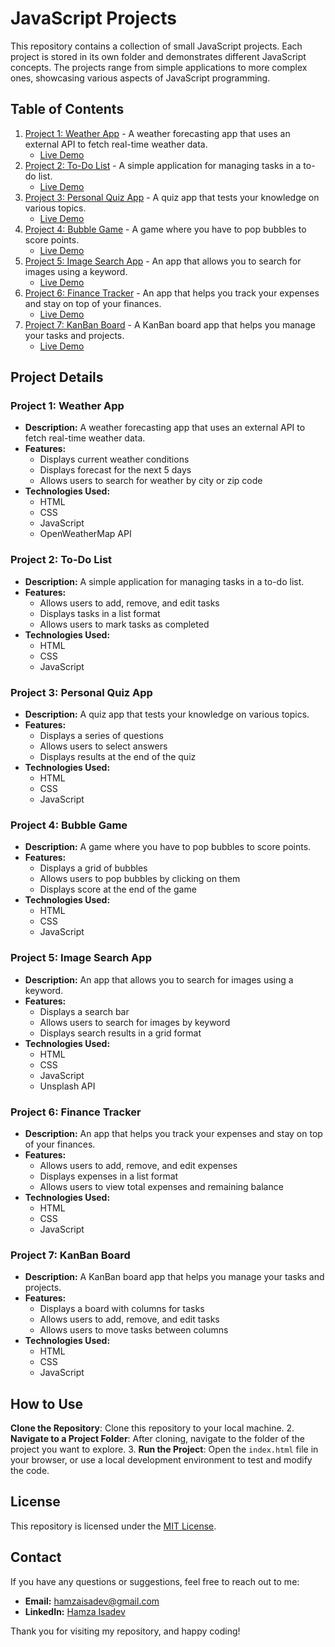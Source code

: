 # JavaScript Projects

This repository contains a collection of small JavaScript projects. Each project is stored in its own folder and demonstrates different JavaScript concepts. The projects range from simple applications to more complex ones, showcasing various aspects of JavaScript programming.

## Table of Contents

1. [Project 1: Weather App](https://github.com/HamzaIsaDev/Project-1-Weather_App) - A weather forecasting app that uses an external API to fetch real-time weather data.
	* [Live Demo](https://hamzaisadev.github.io/Java-Script-Projects/Project-1-Weather_App)
2. [Project 2: To-Do List](https://github.com/HamzaIsaDev/Project-2-To_Do_List) - A simple application for managing tasks in a to-do list.
	* [Live Demo](https://hamzaisadev.github.io/Java-Script-Projects/Project-2-To_Do_List)
3. [Project 3: Personal Quiz App](https://github.com/HamzaIsaDev/Project-3-Personal-Quiz-App) - A quiz app that tests your knowledge on various topics.
	* [Live Demo](https://hamzaisadev.github.io/Java-Script-Projects/Project-3-Personal-Quiz-App)
4. [Project 4: Bubble Game](https://github.com/HamzaIsaDev/Project-4-Bubble-Game) - A game where you have to pop bubbles to score points.
	* [Live Demo](https://hamzaisadev.github.io/Java-Script-Projects/Project-4-Bubble-Game)
5. [Project 5: Image Search App](https://github.com/HamzaIsaDev/Project-5-Image-Search-app) - An app that allows you to search for images using a keyword.
	* [Live Demo](https://hamzaisadev.github.io/Java-Script-Projects/Project-5-Image-Search-app)
6. [Project 6: Finance Tracker](https://github.com/HamzaIsaDev/Project-6-Finance-Tracker) - An app that helps you track your expenses and stay on top of your finances.
	* [Live Demo](hamzaisadev.github.io/Java-Script-Projects/Project-6-Finance-Tracker)
7. [Project 7: KanBan Board](https://github.com/HamzaIsaDev/Project-7-kanBan-Board) - A KanBan board app that helps you manage your tasks and projects.
	* [Live Demo](https://hamzaisadev.github.io/Java-Script-Projects/Project-7-kanBan-Board)

## Project Details

### Project 1: Weather App

*   **Description:** A weather forecasting app that uses an external API to fetch real-time weather data.
*   **Features:**
    *   Displays current weather conditions
    *   Displays forecast for the next 5 days
    *   Allows users to search for weather by city or zip code
*   **Technologies Used:**
    *   HTML
    *   CSS
    *   JavaScript
    *   OpenWeatherMap API

### Project 2: To-Do List

*   **Description:** A simple application for managing tasks in a to-do list.
*   **Features:**
    *   Allows users to add, remove, and edit tasks
    *   Displays tasks in a list format
    *   Allows users to mark tasks as completed
*   **Technologies Used:**
    *   HTML
    *   CSS
    *   JavaScript

### Project 3: Personal Quiz App

*   **Description:** A quiz app that tests your knowledge on various topics.
*   **Features:**
    *   Displays a series of questions
    *   Allows users to select answers
    *   Displays results at the end of the quiz
*   **Technologies Used:**
    *   HTML
    *   CSS
    *   JavaScript

### Project 4: Bubble Game

*   **Description:** A game where you have to pop bubbles to score points.
*   **Features:**
    *   Displays a grid of bubbles
    *   Allows users to pop bubbles by clicking on them
    *   Displays score at the end of the game
*   **Technologies Used:**
    *   HTML
    *   CSS
    *   JavaScript

### Project 5: Image Search App

*   **Description:** An app that allows you to search for images using a keyword.
*   **Features:**
    *   Displays a search bar
    *   Allows users to search for images by keyword
    *   Displays search results in a grid format
*   **Technologies Used:**
    *   HTML
    *   CSS
    *   JavaScript
    *   Unsplash API

### Project 6: Finance Tracker

*   **Description:** An app that helps you track your expenses and stay on top of your finances.
*   **Features:**
    *   Allows users to add, remove, and edit expenses
    *   Displays expenses in a list format
    *   Allows users to view total expenses and remaining balance
*   **Technologies Used:**
    *   HTML
    *   CSS
    *   JavaScript

### Project 7: KanBan Board

*   **Description:** A KanBan board app that helps you manage your tasks and projects.
*   **Features:**
    *   Displays a board with columns for tasks
    *   Allows users to add, remove, and edit tasks
    *   Allows users to move tasks between columns
*   **Technologies Used:**
    *   HTML
    *   CSS
    *   JavaScript

## How to Use

**Clone the Repository**: Clone this repository to your local machine.
2. **Navigate to a Project Folder**: After cloning, navigate to the folder of the project you want to explore.
3. **Run the Project**: Open the `index.html` file in your browser, or use a local development environment to test and modify the code.

## License

This repository is licensed under the [MIT License](./LICENSE).

## Contact

If you have any questions or suggestions, feel free to reach out to me:

- **Email:** [hamzaisadev@gmail.com](mailto:hamzaisadev@gmail.com)
- **LinkedIn:** [Hamza Isadev](https://www.linkedin.com/in/hamzaisadev/Java-Script-Projects/)

Thank you for visiting my repository, and happy coding!
